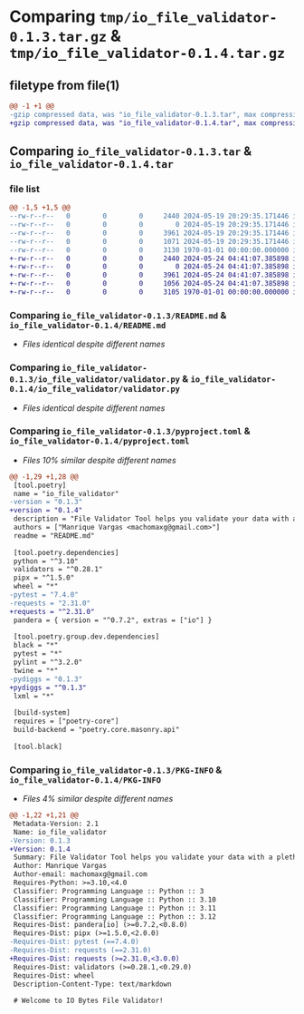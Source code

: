 # Comparing `tmp/io_file_validator-0.1.3.tar.gz` & `tmp/io_file_validator-0.1.4.tar.gz`

## filetype from file(1)

```diff
@@ -1 +1 @@
-gzip compressed data, was "io_file_validator-0.1.3.tar", max compression
+gzip compressed data, was "io_file_validator-0.1.4.tar", max compression
```

## Comparing `io_file_validator-0.1.3.tar` & `io_file_validator-0.1.4.tar`

### file list

```diff
@@ -1,5 +1,5 @@
--rw-r--r--   0        0        0     2440 2024-05-19 20:29:35.171446 io_file_validator-0.1.3/README.md
--rw-r--r--   0        0        0        0 2024-05-19 20:29:35.171446 io_file_validator-0.1.3/io_file_validator/__init__.py
--rw-r--r--   0        0        0     3961 2024-05-19 20:29:35.171446 io_file_validator-0.1.3/io_file_validator/validator.py
--rw-r--r--   0        0        0     1071 2024-05-19 20:29:35.171446 io_file_validator-0.1.3/pyproject.toml
--rw-r--r--   0        0        0     3130 1970-01-01 00:00:00.000000 io_file_validator-0.1.3/PKG-INFO
+-rw-r--r--   0        0        0     2440 2024-05-24 04:41:07.385898 io_file_validator-0.1.4/README.md
+-rw-r--r--   0        0        0        0 2024-05-24 04:41:07.385898 io_file_validator-0.1.4/io_file_validator/__init__.py
+-rw-r--r--   0        0        0     3961 2024-05-24 04:41:07.385898 io_file_validator-0.1.4/io_file_validator/validator.py
+-rw-r--r--   0        0        0     1056 2024-05-24 04:41:07.385898 io_file_validator-0.1.4/pyproject.toml
+-rw-r--r--   0        0        0     3105 1970-01-01 00:00:00.000000 io_file_validator-0.1.4/PKG-INFO
```

### Comparing `io_file_validator-0.1.3/README.md` & `io_file_validator-0.1.4/README.md`

 * *Files identical despite different names*

### Comparing `io_file_validator-0.1.3/io_file_validator/validator.py` & `io_file_validator-0.1.4/io_file_validator/validator.py`

 * *Files identical despite different names*

### Comparing `io_file_validator-0.1.3/pyproject.toml` & `io_file_validator-0.1.4/pyproject.toml`

 * *Files 10% similar despite different names*

```diff
@@ -1,29 +1,28 @@
 [tool.poetry]
 name = "io_file_validator"
-version = "0.1.3"
+version = "0.1.4"
 description = "File Validator Tool helps you validate your data with a plethora of formats"
 authors = ["Manrique Vargas <machomaxg@gmail.com>"]
 readme = "README.md"
 
 [tool.poetry.dependencies]
 python = "^3.10"
 validators = "^0.28.1"
 pipx = "^1.5.0"
 wheel = "*"
-pytest = "7.4.0"
-requests = "2.31.0"
+requests = "^2.31.0"
 pandera = { version = "^0.7.2", extras = ["io"] }
 
 [tool.poetry.group.dev.dependencies]
 black = "*"
 pytest = "*"
 pylint = "^3.2.0"
 twine = "*"
-pydiggs = "0.1.3"
+pydiggs = "^0.1.3"
 lxml = "*"
 
 [build-system]
 requires = ["poetry-core"]
 build-backend = "poetry.core.masonry.api"
 
 [tool.black]
```

### Comparing `io_file_validator-0.1.3/PKG-INFO` & `io_file_validator-0.1.4/PKG-INFO`

 * *Files 4% similar despite different names*

```diff
@@ -1,22 +1,21 @@
 Metadata-Version: 2.1
 Name: io_file_validator
-Version: 0.1.3
+Version: 0.1.4
 Summary: File Validator Tool helps you validate your data with a plethora of formats
 Author: Manrique Vargas
 Author-email: machomaxg@gmail.com
 Requires-Python: >=3.10,<4.0
 Classifier: Programming Language :: Python :: 3
 Classifier: Programming Language :: Python :: 3.10
 Classifier: Programming Language :: Python :: 3.11
 Classifier: Programming Language :: Python :: 3.12
 Requires-Dist: pandera[io] (>=0.7.2,<0.8.0)
 Requires-Dist: pipx (>=1.5.0,<2.0.0)
-Requires-Dist: pytest (==7.4.0)
-Requires-Dist: requests (==2.31.0)
+Requires-Dist: requests (>=2.31.0,<3.0.0)
 Requires-Dist: validators (>=0.28.1,<0.29.0)
 Requires-Dist: wheel
 Description-Content-Type: text/markdown
 
 # Welcome to IO Bytes File Validator!
```


